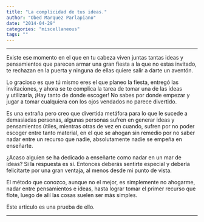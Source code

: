 ```yaml
---
title: "La complicidad de tus ideas."
author: "Obed Marquez Parlapiano"
date: "2014-04-29"
categories: "miscellaneous"
tags: ""
---
```


* * *

Existe ese momento en el que en tu cabeza viven juntas tantas ideas y pensamientos que parecen armar una gran fiesta a la que no estas invitado, te rechazan en la puerta y ninguna de ellas quiere salir a darte un aventón.

Lo gracioso es que tú mismo eres el que planeo la fiesta, entregó las invitaciones, y ahora se te complica la tarea de tomar una de las ideas y utilizarla, ¡Hay tanto de donde escoger! No sabes por donde empezar y jugar a tomar cualquiera con los ojos vendados no parece divertido.

Es una extraña pero creo que divertida metáfora para lo que le sucede a demasiadas personas, algunas personas sufren en generar ideas y pensamientos útiles, mientras otras de vez en cuando, sufren por no poder escoger entre tanto material, en el que se ahogan sin remedio por no saber nadar entre un recurso que nadie, absolutamente nadie se empeña en enseñarte.

¿Acaso alguien se ha dedicado a enseñarte como nadar en un mar de ideas? Si la respuesta es sí. Entonces deberás sentirte especial y debería felicitarte por una gran ventaja, al menos desde mi punto de vista.

El método que conozco, aunque no el mejor, es simplemente no ahogarme, nadar entre pensamientos e ideas, hasta lograr tomar el primer recurso que flote, luego de allí las cosas suelen ser más simples.

Este articulo es una prueba de ello.

* * *
